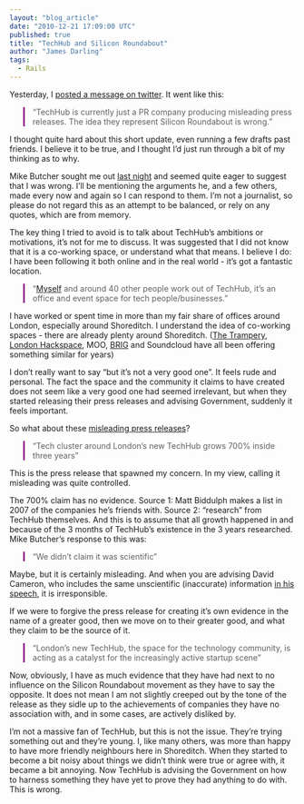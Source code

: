 ```yaml
---
layout: "blog_article"
date: "2010-12-21 17:09:00 UTC"
published: true
title: "TechHub and Silicon Roundabout"
author: "James Darling"
tags:
  - Rails
---
```


<p>Yesterday, I <a href="http://twitter.com/#!/abscond/status/16903758856327170">posted a message on twitter</a>. It went like this:</p>
<blockquote style="border-left: 3px solid #912A8D; padding-left:1em">
<p>&ldquo;TechHub is currently just a PR company producing misleading press releases. The idea they represent Silicon Roundabout is wrong.&rdquo;</p>
</blockquote>
<p>I thought quite hard about this short update, even running a few drafts past friends. I believe it to be true, and I thought I&rsquo;d just run through a bit of my thinking as to why.</p>
<p>Mike Butcher sought me out <a href="http://www.eventbrite.com/event/980086465/">last night</a> and seemed quite eager to suggest that I was wrong. I&rsquo;ll be mentioning the arguments he, and a few others, made every now and again so I can respond to them. I&rsquo;m not a journalist, so please do not regard this as an attempt to be balanced, or rely on any quotes, which are from memory.</p>
<p>The key thing I tried to avoid is to talk about TechHub&rsquo;s ambitions or motivations, it&rsquo;s not for me to discuss. It was suggested that I did not know that it is a co-working space, or understand what that means. I believe I do: I have been following it both online and in the real world - it&rsquo;s got a fantastic location.</p>
<blockquote style="border-left: 3px solid #912A8D; padding-left:1em">
<p>&ldquo;<a href="http://twitter.com/scott_allison/status/16908783464742914">Myself</a> and around 40 other people work out of TechHub, it&rsquo;s an office and event space for tech people/businesses.&rdquo;</p>
</blockquote>
<p>I have worked or spent time in more than my fair share of offices around London, especially around Shoreditch. I understand the idea of co-working spaces - there are already plenty around Shoreditch. (<a href="http://thetrampery.com/">The Trampery</a>, <a href="http://london.hackspace.org.uk/">London Hackspace</a>, MOO, <a href="http://enemyofchaos.wordpress.com/2010/08/26/what-is-brig/">BRIG</a> and Soundcloud have all been offering something similar for years)</p>
<p>I don&rsquo;t really want to say &ldquo;but it&rsquo;s not a very good one&rdquo;. It feels rude and personal. The fact the space and the community it claims to have created does not seem like a very good one had seemed irrelevant, but when they started releasing their press releases and advising Government, suddenly it feels important.</p>
<p>So what about these <a href="http://www.techhub.com/magazine/read/tech-cluster-around-londons-new-techhub-grows-700-inside-three-years_104.html">misleading press releases</a>?</p>
<blockquote style="border-left: 3px solid #912A8D; padding-left:1em">
<p>&ldquo;Tech cluster around London&rsquo;s new TechHub grows 700% inside three years&rdquo;</p>
</blockquote>
<p>This is the press release that spawned my concern. In my view, calling it misleading was quite controlled.</p>
<p>The 700% claim has no evidence. Source 1: Matt Biddulph makes a list in 2007 of the companies he&rsquo;s friends with. Source 2: &ldquo;research&rdquo; from TechHub themselves. And this is to assume that all growth happened in and because of the 3 months of TechHub&rsquo;s existence in the 3 years researched. Mike Butcher&rsquo;s response to this was:</p>
<blockquote style="border-left: 3px solid #912A8D; padding-left:1em">
<p>&ldquo;We didn&rsquo;t claim it was scientific&rdquo;</p>
</blockquote>
<p>Maybe, but it is certainly misleading. And when you are advising David Cameron, who includes the same unscientific (inaccurate) information <a href="http://www.businesszone.co.uk/topic/technology/david-camerons-tech-city-speech-full/31537">in his speech</a>, it is irresponsible.</p>
<p>If we were to forgive the press release for creating it&rsquo;s own evidence in the name of a greater good, then we move on to their greater good, and what they claim to be the source of it.</p>
<blockquote style="border-left: 3px solid #912A8D; padding-left:1em">
<p>&ldquo;London&rsquo;s new TechHub, the space for the technology community, is acting as a catalyst for the increasingly active startup scene&rdquo;</p>
</blockquote>
<p>Now, obviously, I have as much evidence that they have had next to no influence on the Silicon Roundabout movement as they have to say the opposite. It does not mean I am not slightly creeped out by the tone of the release as they sidle up to the achievements of companies they have no association with, and in some cases, are actively disliked by.</p>
<p>I&rsquo;m not a massive fan of TechHub, but this is not the issue. They&rsquo;re trying something out and they&rsquo;re young. I, like many others, was more than happy to have more friendly neighbours here in Shoreditch. When they started to become a bit noisy about things we didn&rsquo;t think were true or agree with, it became a bit annoying. Now TechHub is advising the Government on how to harness something they have yet to prove they had anything to do with. This is wrong.</p>

